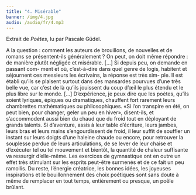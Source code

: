 ```yaml
---
title: "4. Misérable"
banner: /img/4.jpg
audio: /audio/fr/4.mp3
---
```


Extrait de *Poètes*, lu par Pascale Güdel.

A la question : comment les auteurs de brouillons, de
nouvelles et de romans se présentent-ils généralement ? On
peut, on doit même répondre : de manière plutôt négligée et
misérable. [...] Si depuis peu, on demande en passant com-
ment et où, c’est-à-dire dans quel genre de logis, habitent et
séjournent ces messieurs les écrivains, la réponse est très sim-
ple. Il est établi qu’ils se plaisent surtout dans des mansardes
pourvues d’une très belle vue, car c’est de là qu’ils jouissent
du coup d’œil le plus étendu et le plus libre sur le monde. [...]
D’expérience, je peux dire que les poètes, qu’ils soient lyriques,
épiques ou dramatiques, chauffent fort rarement leurs chambrettes 
mathématiques ou philosophiques. «Si l’on transpire
en été, on peut bien, pour changer, geler un peu en hiver»,
disent-ils, et s’accommodent aussi bien du chaud que du
froid tout en déployant de grands talents. Si d’aventure, assis
à leur table d’écriture, leurs jambes, leurs bras et leurs mains
s’engourdissent de froid, il leur suffit de souffler un instant sur
leurs doigts d’une haleine chaude ou encore, pour retrouver
la souplesse perdue de leurs articulations, de se lever de leur
chaise et d’exécuter tel ou tel mouvement et bientôt, la quantité
de chaleur suffisante va ressurgir d’elle-même. Les exercices
de gymnastique ont en outre un effet très stimulant sur les
esprits peut-être surmenés et de ce fait un peu ramollis. Du
reste, l’énergie créatrice, les bonnes idées, les joyeuses inspirations 
et le bouillonnement des choix poétiques sont sans doute
à même de remplacer en tout temps, entièrement ou presque,
un poêle brûlant.